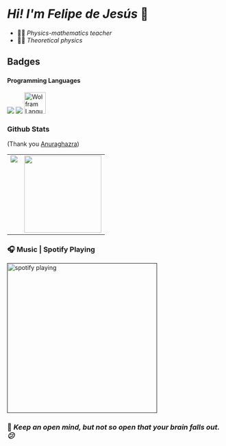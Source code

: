 # *Hi! I'm Felipe de Jesús* 👋

* 👨‍🏫 *Physics-mathematics teacher*
* 👨‍🔬 *Theoretical physics*

## Badges

### <h4>Programming Languages</h4>
<p>
  <img src="https://jupyter.org/assets/homepage/main-logo.svg">
  <img src="https://img.shields.io/badge/Python-14354C?style=for-the-badge&logo=python&logoColor=white">
  <img src="https://www.wolfram.com/language/img/overview/header-logo.png"  width="50" alt= "Wolfram Language">
</p>

### Github Stats
(Thank you <a target="_blank" href="https://github.com/anuraghazra/github-readme-stats">Anuraghazra</a>)

<table>
  <tr>
    <td valign="top"><img src="https://github-readme-stats.vercel.app/api/top-langs/?username=Tlachino-M-FJ&theme=tokyonight&card_width=450em)](https://github.com/Tlachino-M-FJ/Tlachino-M-FJ/github-readme-stats"/></td>
    <td valign="top"><img height="180em" src="https://github-readme-stats.vercel.app/api?username=Tlachino-M-FJ&show_icons=true&hide_border=true&&count_private=true&include_all_commits=true&theme=tokyonight&hide_stars=false" /></td>
  </tr>
</table>

<!--
### Iconos & badgets sociales

<p>Instagram <a href="https://www.instagram.com/felipejtm2021/" target="blank"><img align="center" src="https://raw.githubusercontent.com/rahuldkjain/github-profile-readme-generator/master/src/images/icons/Social/instagram.svg" alt="felipejtm2021" height="30" width="40" /></a>
</p>

<p>
  <a href="https://www.linkedin.com/in/felipe-de-jes%C3%BAs-tlachino-m-87055722a/">
    <img src="https://img.shields.io/badge/LinkedIn-0077B5?style=for-the-badge&logo=linkedin&logoColor=white">
  </a>
  <a href="https://www.facebook.com/felipedejesus.tlachinomacuitl">
    <img src="https://img.shields.io/badge/Facebook-1877F2?style=for-the-badge&logo=facebook&logoColor=white">
  </a>
  <a href="mailto:felipej_tmk@outlook.com">
    <img src="https://img.shields.io/badge/Microsoft_Outlook-0078D4?style=for-the-badge&logo=microsoft-outlook&logoColor=white">
  </a>
</p>
-->

### 🎧 Music | Spotify Playing
[<img src="https://spotify-now-playing-kappa.vercel.app/api/spotify-playing" alt="spotify playing" width="350" />]()

### 🧠 <i> Keep an open mind, but not so open that your brain falls out. 😕

